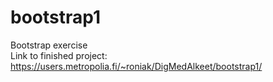 ﻿# bootstrap1
Bootstrap exercise</br>
Link to finished project: https://users.metropolia.fi/~roniak/DigMedAlkeet/bootstrap1/
